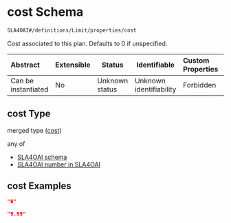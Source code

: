 # cost Schema

```txt
SLA4OAI#/definitions/Limit/properties/cost
```

Cost associated to this plan. Defaults to 0 if unspecified.


| Abstract            | Extensible | Status         | Identifiable            | Custom Properties | Additional Properties | Access Restrictions | Defined In                                                                       |
| :------------------ | ---------- | -------------- | ----------------------- | :---------------- | --------------------- | ------------------- | -------------------------------------------------------------------------------- |
| Can be instantiated | No         | Unknown status | Unknown identifiability | Forbidden         | Allowed               | none                | [SLA4OAI.schema.json\*](../../../out/SLA4OAI.schema.json "open original schema") |

## cost Type

merged type ([cost](sla4oai-definitions-limit-properties-cost.md))

any of

-   [SLA4OAI schema](sla4oai-definitions-limit-properties-cost-anyof-0.md "check type definition")
-   [SLA4OAI number in SLA4OAI](sla4oai-definitions-limit-properties-cost-anyof-1.md "check type definition")

## cost Examples

```json
"0"
```

```json
"9.99"
```
